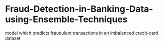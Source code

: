 # Fraud-Detection-in-Banking-Data-using-Ensemble-Techniques
model which predicts fraudulent transactions in an imbalanced credit-card dataset
